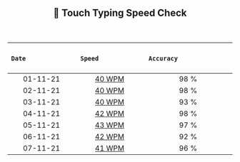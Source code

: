 ## <p align ="center"> 💢 Touch Typing Speed Check </p> 

</br>



| &nbsp; &nbsp;&nbsp; &nbsp; &nbsp; &nbsp; &nbsp; &nbsp; &nbsp; &nbsp; &nbsp; &nbsp; &nbsp; &nbsp; **`Date`** &nbsp; &nbsp;&nbsp; &nbsp; &nbsp; &nbsp; &nbsp; &nbsp; &nbsp; &nbsp; &nbsp;&nbsp; &nbsp; &nbsp; | &nbsp; &nbsp; &nbsp; &nbsp; &nbsp; &nbsp; &nbsp; &nbsp; &nbsp; &nbsp; &nbsp; &nbsp; **`Speed`** &nbsp; &nbsp; &nbsp; &nbsp; &nbsp; &nbsp; &nbsp;&nbsp; &nbsp; &nbsp; &nbsp; &nbsp; &nbsp;|&nbsp; &nbsp; &nbsp; &nbsp; &nbsp;&nbsp; &nbsp; &nbsp; &nbsp; &nbsp; &nbsp; &nbsp; &nbsp;&nbsp; &nbsp; &nbsp; **`Accuracy`** &nbsp; &nbsp;&nbsp; &nbsp; &nbsp; &nbsp; &nbsp; &nbsp; &nbsp; &nbsp;&nbsp; &nbsp; &nbsp; &nbsp; &nbsp; &nbsp;  |
|:-----------:|:-----------:|:-----------:|
| 01-11-21 | [40 WPM](https://github.com/cleanhand/phase-1-Chayan-11/blob/main/Typing%20Speed%20Test%20Challenge/Screenshots/November/01-11-21.md) | 98 % |
| 02-11-21 | [40 WPM](https://github.com/cleanhand/phase-1-Chayan-11/blob/main/Typing%20Speed%20Test%20Challenge/Screenshots/November/02-11-21.md) | 98 % |
| 03-11-21 | [40 WPM](https://github.com/cleanhand/phase-1-Chayan-11/blob/main/Typing%20Speed%20Test%20Challenge/Screenshots/November/03-11-21.md) | 93 % |
| 04-11-21 | [42 WPM](https://github.com/cleanhand/phase-1-Chayan-11/blob/main/Typing%20Speed%20Test%20Challenge/Screenshots/November/04-11-21.md) | 98 % | 
| 05-11-21 | [43 WPM](https://github.com/cleanhand/phase-1-Chayan-11/blob/main/Typing%20Speed%20Test%20Challenge/Screenshots/November/05-11-21.md) | 97 % |
| 06-11-21 | [42 WPM](https://github.com/cleanhand/phase-1-Chayan-11/blob/main/Typing%20Speed%20Test%20Challenge/Screenshots/November/06-11-21.md) | 92 % |
| 07-11-21 | [41 WPM](https://github.com/cleanhand/phase-1-Chayan-11/blob/main/Typing%20Speed%20Test%20Challenge/Screenshots/November/07-11-21.md) | 96 % |
